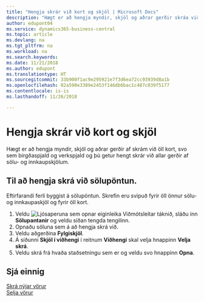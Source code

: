 ```yaml
---
title: "Hengja skrár við kort og skjöl | Microsoft Docs"
description: "Hægt er að hengja myndir, skjöl og aðrar gerðir skráa við öll kort, svo sem birgðaspjald og verkspjald og þú getur hengt skrár við allar gerðir af sölu- og innkaupskjölum."
author: edupont04
ms.service: dynamics365-business-central
ms.topic: article
ms.devlang: na
ms.tgt_pltfrm: na
ms.workload: na
ms.search.keywords: 
ms.date: 11/21/2018
ms.author: edupont
ms.translationtype: HT
ms.sourcegitcommit: 33b900f1ac9e295921e7f3d6ea72cc93939d8a1b
ms.openlocfilehash: 02a590e3389e2453f146db6bac1c487c039f5177
ms.contentlocale: is-is
ms.lasthandoff: 11/26/2018

---
```

# <a name="attaching-files-to-cards-and-documents"></a>Hengja skrár við kort og skjöl
Hægt er að hengja myndir, skjöl og aðrar gerðir af skrám við öll kort, svo sem birgðaspjald og verkspjald og þú getur hengt skrár við allar gerðir af sölu- og innkaupskjölum.

## <a name="to-attach-a-file-to-a-sales-order"></a>Til að hengja skrá við sölupöntun.
Eftirfarandi ferli byggist á sölupöntun. Skrefin eru svipuð fyrir öll önnur sölu- og innkaupaskjöl og fyrir öll kort.

1. Veldu ![Ljósaperuna sem opnar eiginleika Viðmótsleitar](media/ui-search/search_small.png "Segðu mér hvað þú vilt gera") táknið, sláðu inn **Sölupantanir** og veldu síðan tengda tengilinn.
2. Opnaðu söluna sem á að hengja skrá við.
3. Veldu aðgerðina **Fylgiskjöl**.
4. Á síðunni **Skjöl í viðhengi** í reitnum **Viðhengi** skal velja hnappinn **Velja skrá**.
5. Veldu skrá frá hvaða staðsetningu sem er og veldu svo hnappinn **Opna**.

## <a name="see-also"></a>Sjá einnig
[Skrá nýjar vörur](inventory-how-register-new-items.md)  
[Selja vörur](sales-how-sell-products.md)

